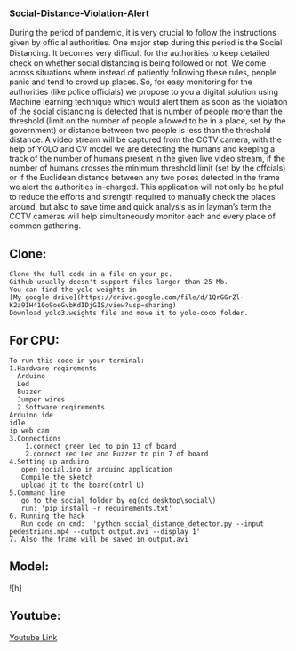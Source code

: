 ### Social-Distance-Violation-Alert
   During the period of pandemic, it is very crucial to follow the instructions given by oﬃcial authorities. One major step during this period is the Social Distancing. It becomes very diﬃcult for the authorities to keep detailed check on whether social distancing is being followed or not. We come across situations where instead of patiently following these rules, people panic and tend to crowd up places. So, for easy monitoring for the authorities (like police oﬃcials) we propose to you a digital solution using Machine learning technique which would alert them as soon as the violation of the social distancing is detected that is number of people more than the threshold (limit on the number of people allowed to be in a place, set by the government) or distance between two people is less than the threshold distance. A video stream will be captured from the CCTV camera, with the help of YOLO and CV model we are detecting the humans and keeping a track of the number of humans present in the given live video stream, if the number of humans crosses the minimum threshold limit (set by the offcials) or if the Euclidean distance between any two poses detected in the frame we alert the authorities in-charged. This application will not only be helpful to reduce the eﬀorts and strength required to manually check the places around, but also to save time and quick analysis as in layman’s term the CCTV cameras will help simultaneously monitor each and every place of common gathering.

## Clone:
    Clone the full code in a file on your pc. 
    Github usually doesn't support files larger than 25 Mb.
    You can find the yolo weights in -
    [My google drive](https://drive.google.com/file/d/1QrGGrZl-K2z9IH410o9oeGvbKdIDjGIS/view?usp=sharing) 
    Download yolo3.weights file and move it to yolo-coco folder.

## For CPU: 
    To run this code in your terminal:
    1.Hardware reqirements
      Arduino
      Led
      Buzzer
      Jumper wires
      2.Software reqirements
	Arduino ide
	idle
	ip web cam 
    3.Connections
        1.connect green Led to pin 13 of board
        2.connect red Led and Buzzer to pin 7 of board
    4.Setting up arduino
	   open social.ino in arduino application 
	   Compile the sketch
	   upload it to the board(cntrl U)
    5.Command line
	   go to the social folder by eg(cd desktop\social\)
	   run: 'pip install -r requirements.txt'
    6. Running the hack
	   Run code on cmd:  'python social_distance_detector.py --input pedestrians.mp4 --output output.avi --display 1'
    7. Also the frame will be saved in output.avi	

## Model:
![h]

## Youtube:
[Youtube Link](https://youtu.be/Fd-FuLAufm8)
